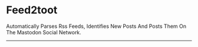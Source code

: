 # Feed2toot

Automatically Parses Rss Feeds, Identifies New Posts And Posts Them On The Mastodon Social Network.

---